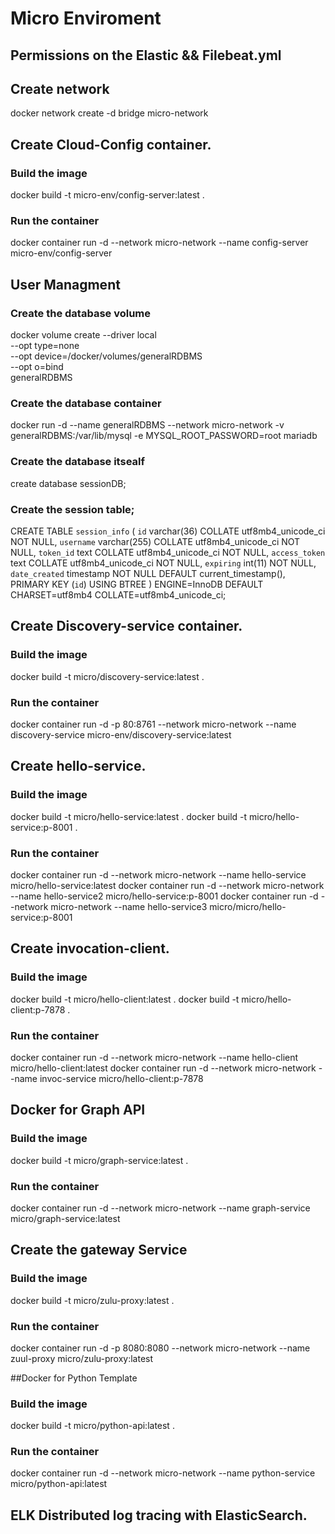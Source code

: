 # Micro Enviroment

## Permissions on the Elastic && Filebeat.yml
## Create network

docker network create -d bridge micro-network

## Create Cloud-Config container.

### Build the image
docker build -t  micro-env/config-server:latest . 

### Run the container

docker container run -d  --network micro-network --name config-server micro-env/config-server


## User Managment

### Create the database volume
docker volume create --driver local \
      --opt type=none \
      --opt device=/docker/volumes/generalRDBMS \
      --opt o=bind \
      generalRDBMS

### Create the database container
docker run -d --name generalRDBMS --network micro-network  -v generalRDBMS:/var/lib/mysql -e MYSQL_ROOT_PASSWORD=root mariadb

### Create the database itsealf

create database sessionDB;

### Create the session table;

CREATE TABLE `session_info` (
  `id` varchar(36) COLLATE utf8mb4_unicode_ci NOT NULL,
  `username` varchar(255) COLLATE utf8mb4_unicode_ci NOT NULL,
  `token_id` text COLLATE utf8mb4_unicode_ci NOT NULL,
  `access_token` text COLLATE utf8mb4_unicode_ci NOT NULL,
  `expiring` int(11) NOT NULL,
  `date_created` timestamp NOT NULL DEFAULT current_timestamp(),
  PRIMARY KEY (`id`) USING BTREE
) ENGINE=InnoDB DEFAULT CHARSET=utf8mb4 COLLATE=utf8mb4_unicode_ci;



## Create Discovery-service container.

### Build the image
docker build -t  micro/discovery-service:latest . 

### Run the container

docker container run -d -p 80:8761 --network micro-network --name discovery-service micro-env/discovery-service:latest


## Create hello-service.

### Build the image
docker build -t  micro/hello-service:latest . 
docker build -t  micro/hello-service:p-8001 .

### Run the container

docker container run -d --network micro-network --name hello-service micro/hello-service:latest
docker container run -d --network micro-network --name hello-service2 micro/hello-service:p-8001
docker container run -d --network micro-network --name hello-service3 micro/micro/hello-service:p-8001


## Create invocation-client.

### Build the image
docker build -t  micro/hello-client:latest . 
docker build -t  micro/hello-client:p-7878 . 

### Run the container

docker container run -d  --network micro-network --name hello-client micro/hello-client:latest
docker container run -d  --network micro-network --name invoc-service micro/hello-client:p-7878

## Docker for Graph API

### Build the image
docker build -t  micro/graph-service:latest . 

### Run the container
docker container run -d  --network micro-network --name graph-service micro/graph-service:latest


## Create the gateway Service

### Build the image
docker build -t  micro/zulu-proxy:latest . 

### Run the container

docker container run -d -p 8080:8080 --network micro-network --name zuul-proxy micro/zulu-proxy:latest

##Docker for Python Template

### Build the image
docker build -t  micro/python-api:latest . 

### Run the container
docker container run -d  --network micro-network --name python-service micro/python-api:latest



## ELK Distributed log tracing with ElasticSearch. 

